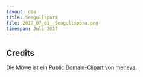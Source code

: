 ```yaml
---
layout: dia
title: Seagullspora
file: 2017_07_01__Seagullspora.png
timespan: Juli 2017
---
```


## Credits

Die Möwe ist ein [Public Domain-Clipart von meneya](https://openclipart.org/detail/281502/seagull).
